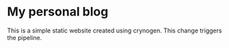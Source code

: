# My personal blog

This is a simple static website created using crynogen. This change
triggers the pipeline.
